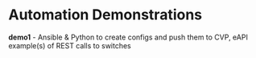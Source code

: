 # Automation Demonstrations

**demo1** - Ansible & Python to create configs and push them to CVP, eAPI example(s) of REST calls to switches
